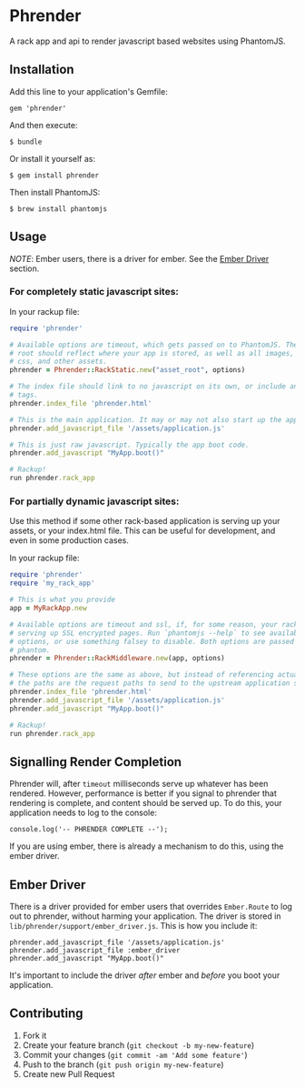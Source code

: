 # Phrender

A rack app and api to render javascript based websites using PhantomJS.

## Installation

Add this line to your application's Gemfile:

    gem 'phrender'

And then execute:

    $ bundle

Or install it yourself as:

    $ gem install phrender

Then install PhantomJS:

    $ brew install phantomjs

## Usage

*NOTE*: Ember users, there is a driver for ember. See the [Ember Driver](#ember-driver)
section.

### For completely static javascript sites:

In your rackup file:

```ruby
require 'phrender'

# Available options are timeout, which gets passed on to PhantomJS. The asset
# root should reflect where your app is stored, as well as all images, fonts,
# css, and other assets.
phrender = Phrender::RackStatic.new("asset_root", options)

# The index file should link to no javascript on its own, or include any script
# tags.
phrender.index_file 'phrender.html'

# This is the main application. It may or may not also start up the app.
phrender.add_javascript_file '/assets/application.js'

# This is just raw javascript. Typically the app boot code.
phrender.add_javascript "MyApp.boot()"

# Rackup!
run phrender.rack_app
```

### For partially dynamic javascript sites:

Use this method if some other rack-based application is serving up your assets,
or your index.html file. This can be useful for development, and even in some
production cases.

In your rackup file:

```ruby
require 'phrender'
require 'my_rack_app'

# This is what you provide
app = MyRackApp.new

# Available options are timeout and ssl, if, for some reason, your rack app is
# serving up SSL encrypted pages. Run `phantomjs --help` to see available
# options, or use something falsey to disable. Both options are passed to
# phantom.
phrender = Phrender::RackMiddleware.new(app, options)

# These options are the same as above, but instead of referencing actual files,
# the paths are the request paths to send to the upstream application server.
phrender.index_file 'phrender.html'
phrender.add_javascript_file '/assets/application.js'
phrender.add_javascript "MyApp.boot()"

# Rackup!
run phrender.rack_app
```

## Signalling Render Completion

Phrender will, after `timeout` milliseconds serve up whatever has been rendered.
However, performance is better if you signal to phrender that rendering is
complete, and content should be served up. To do this, your application needs to
log to the console:

```
console.log('-- PHRENDER COMPLETE --');
```

If you are using ember, there is already a mechanism to do this, using the ember
driver.

## Ember Driver

There is a driver provided for ember users that overrides `Ember.Route` to log
out to phrender, without harming your application. The driver is stored in
`lib/phrender/support/ember_driver.js`. This is how you include it:

```
phrender.add_javascript_file '/assets/application.js'
phrender.add_javascript_file :ember_driver
phrender.add_javascript "MyApp.boot()"
```

It's important to include the driver *after* ember and *before* you boot your
application.

## Contributing

1. Fork it
2. Create your feature branch (`git checkout -b my-new-feature`)
3. Commit your changes (`git commit -am 'Add some feature'`)
4. Push to the branch (`git push origin my-new-feature`)
5. Create new Pull Request
